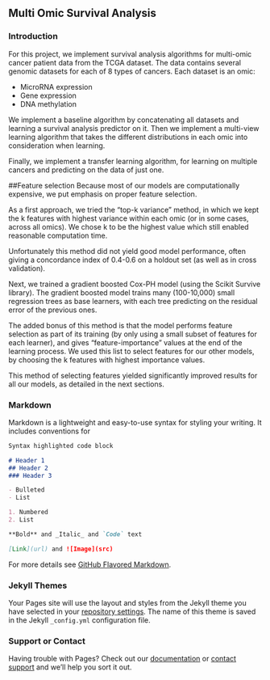 ## Multi Omic Survival Analysis
### Introduction
For this project, we implement survival analysis algorithms for multi-omic cancer patient data from the TCGA dataset.
The data contains several genomic datasets for each of 8 types of cancers. Each dataset is an omic:
- MicroRNA expression 
- Gene expression
- DNA methylation

We implement a baseline algorithm by concatenating all datasets and learning a survival analysis predictor on it. Then we implement a multi-view learning algorithm that takes the different distributions in each omic into consideration when learning.

Finally, we implement a transfer learning algorithm, for learning on multiple cancers and predicting on the data of just one.

##Feature selection 
Because most of our models are computationally expensive, we put emphasis on proper feature selection.

As a first approach, we tried the “top-k variance” method, in which we kept the k features with highest variance within each omic (or in some cases, across all omics).  We chose k to be the highest value which still enabled reasonable computation time.

Unfortunately this method did not yield good model performance, often giving a concordance index of 0.4-0.6 on a holdout set (as well as in cross validation).  

Next, we trained a gradient boosted Cox-PH model (using the Scikit Survive library). The gradient boosted model trains many (100-10,000) small regression trees as base learners, with each tree predicting on the residual error of the previous ones.

The added bonus of this method is that the model performs feature selection as part of its training (by only using a small subset of features for each learner), and gives “feature-importance” values at the end of the learning process. We used this list to select features for our other models, by choosing the k features with highest importance values.

This method of selecting features yielded significantly improved results for all our models, as detailed in the next sections.

### Markdown

Markdown is a lightweight and easy-to-use syntax for styling your writing. It includes conventions for

```markdown
Syntax highlighted code block

# Header 1
## Header 2
### Header 3

- Bulleted
- List

1. Numbered
2. List

**Bold** and _Italic_ and `Code` text

[Link](url) and ![Image](src)
```

For more details see [GitHub Flavored Markdown](https://guides.github.com/features/mastering-markdown/).

### Jekyll Themes

Your Pages site will use the layout and styles from the Jekyll theme you have selected in your [repository settings](https://github.com/Onoam/MultiOmicSurvivalAnalysis/settings/pages). The name of this theme is saved in the Jekyll `_config.yml` configuration file.

### Support or Contact

Having trouble with Pages? Check out our [documentation](https://docs.github.com/categories/github-pages-basics/) or [contact support](https://support.github.com/contact) and we’ll help you sort it out.
